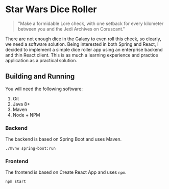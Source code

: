 # Star Wars Dice Roller

> "Make a formidable Lore check, with one setback for every kilometer between you and the Jedi Archives on Coruscant."

There are not enough dice in the Galaxy to even roll this check, so clearly, we need a software solution. Being interested in both Spring and React, I decided to implement a simple dice roller app using an enterprise backend and thin React client. This is as much a learning experience and practice application as a practical solution.

## Building and Running

You will need the following software:

1. Git
2. Java 8+
3. Maven
4. Node + NPM

### Backend

The backend is based on Spring Boot and uses Maven.

	./mvnw spring-boot:run

### Frontend

The frontend is based on Create React App and uses `npm`.

	npm start

